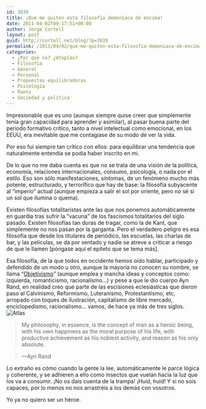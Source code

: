 ```yaml
---
id: 3039
title: ¡Que me quiten esta filosofía demoníaca de encima!
date: 2011-04-02T09:17:51+00:00
author: Jorge Cortell
layout: post
guid: http://cortell.net/blog/?p=3039
permalink: /2011/04/02/que-me-quiten-esta-filosofia-demoniaca-de-encima/
categories:
  - ¿Por qué no? ¿Utopías?
  - Filosofí­a
  - General
  - Personal
  - Propuestas equilibradoras
  - Psicología
  - Rants
  - Sociedad y polí­tica
---
```

Impresionable que es uno (aunque siempre quise creer que simplemente tenía gran capacidad para aprender y asimilar), al pasar buena parte del periodo formativo crítico, tanto a nivel intelectual como emocional, en los EEUU, era inevitable que me contagiase de su modo de ver la vida.

Por eso fui siempre tan crítico con ellos: para equilibrar una tendencia que naturalmente entendía se podía haber inscrito en mi.
  
De lo que no me daba cuenta es que no se trata de una visión de la política, economía, relaciones internacionales, consumo, psicología, o nada por el estilo. Eso son sólo manifestaciones, síntomas, de un fenómeno mucho más potente, estructurado, y terrorífico que hay de base: la filosofía subyacente al &#8220;imperio&#8221; actual (aunque empieza a salir el sol por oriente, pero no sé si un sol que ilumina o quema).

Existen filosofías totalitaristas ante las que nos ponemos automáticamente en guardia tras sufrir la &#8220;vacuna&#8221; de los fascismos totalitarios del siglo pasado. Existen filosofías tan duras de tragar, como la de Kant, que simplemente no nos pasan por la garganta. Pero el verdadero peligro es esa filosofía que desde los titulares de periódico, las escuelas, las charlas de bar, y las películas, se da por sentado y nadie se atreve a criticar a riesgo de que le llamen [póngase aquí el epíteto que se tema más].

Esa filosofía, de la que todos en occidente hemos oído hablar, participado y defendido de un modo u otro, aunque la mayoría no conocen su nombre, se llama &#8220;[Objetivismo](http://es.wikipedia.org/wiki/Objetivismo)&#8221; (aunque emplea y mancha ideas y conceptos como: izquierda, romanticismo, racionalismo&#8230;) y pese a que le dio cuerpo Ayn Rand, en realidad creo que parte de las escisiones eclesiásticas que dieron paso al Calvinismo, Reformismo, Luteranismo, Protestantismo, etc, arropado con toques de ilustración, capitalismo de libre mercado, enciclopedismo, racionalismo&#8230; vamos, de hace ya más de tres siglos.<img class="aligncenter" src="http://farm4.static.flickr.com/3163/3144335090_2d75f28c5d.jpg" alt="Atlas" />

> My philosophy, in essence, is the concept of man as a heroic being, with his own happiness as the moral purpose of his life, with productive achievement as his noblest activity, and reason as his only absolute.
  
> —Ayn Rand

Lo extraño es cómo cuando la gente la lee, automáticamente le parce lógica y coherente, y se adhieren a ello como insectos que vuelan hacia la luz que los va a consumir. ¡No os dais cuenta de la trampa! ¡Huid, huid! Y si no sois capaces, por lo menos no nos arrastréis a los demás con vosotros.

Yo ya no quiero ser un héroe.